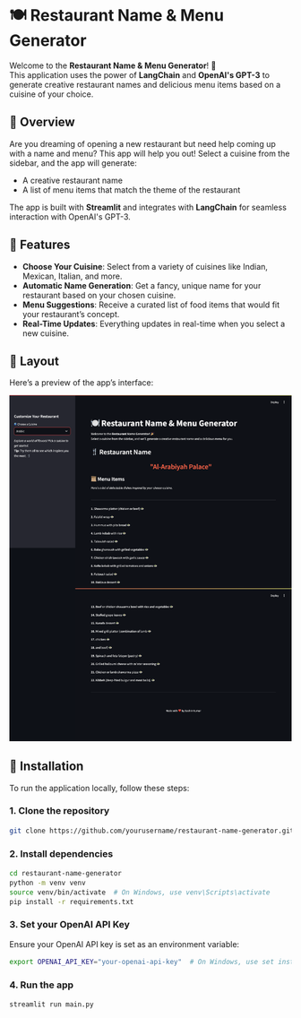 # 🍽️ Restaurant Name & Menu Generator

Welcome to the **Restaurant Name & Menu Generator**! 🎉  
This application uses the power of **LangChain** and **OpenAI's GPT-3** to generate creative restaurant names and delicious menu items based on a cuisine of your choice.

## 📌 Overview

Are you dreaming of opening a new restaurant but need help coming up with a name and menu? This app will help you out! Select a cuisine from the sidebar, and the app will generate:

- A creative restaurant name
- A list of menu items that match the theme of the restaurant

The app is built with **Streamlit** and integrates with **LangChain** for seamless interaction with OpenAI's GPT-3.

## 🚀 Features

- **Choose Your Cuisine**: Select from a variety of cuisines like Indian, Mexican, Italian, and more.
- **Automatic Name Generation**: Get a fancy, unique name for your restaurant based on your chosen cuisine.
- **Menu Suggestions**: Receive a curated list of food items that would fit your restaurant’s concept.
- **Real-Time Updates**: Everything updates in real-time when you select a new cuisine.

## 📸 Layout

Here’s a preview of the app’s interface:

![Layout Preview](app.png)

## 🔧 Installation

To run the application locally, follow these steps:

### 1. Clone the repository

```bash
git clone https://github.com/yourusername/restaurant-name-generator.git
```

### 2. Install dependencies

```bash
cd restaurant-name-generator
python -m venv venv
source venv/bin/activate  # On Windows, use venv\Scripts\activate
pip install -r requirements.txt
```

### 3. Set your OpenAI API Key

Ensure your OpenAI API key is set as an environment variable:

```bash
export OPENAI_API_KEY="your-openai-api-key"  # On Windows, use set instead of export
```

### 4. Run the app

```bash
streamlit run main.py
```

